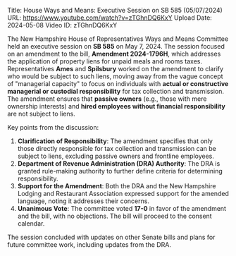 Title: House Ways and Means: Executive Session on SB 585 (05/07/2024)
URL: https://www.youtube.com/watch?v=zTGhnDQ6KxY
Upload Date: 2024-05-08
Video ID: zTGhnDQ6KxY

The New Hampshire House of Representatives Ways and Means Committee held an executive session on **SB 585** on May 7, 2024. The session focused on an amendment to the bill, **Amendment 2024-1796H**, which addresses the application of property liens for unpaid meals and rooms taxes. Representatives **Ames** and **Spilsbury** worked on the amendment to clarify who would be subject to such liens, moving away from the vague concept of "managerial capacity" to focus on individuals with **actual or constructive managerial or custodial responsibility** for tax collection and transmission. The amendment ensures that **passive owners** (e.g., those with mere ownership interests) and **hired employees without financial responsibility** are not subject to liens.

Key points from the discussion:
1. **Clarification of Responsibility**: The amendment specifies that only those directly responsible for tax collection and transmission can be subject to liens, excluding passive owners and frontline employees.
2. **Department of Revenue Administration (DRA) Authority**: The DRA is granted rule-making authority to further define criteria for determining responsibility.
3. **Support for the Amendment**: Both the DRA and the New Hampshire Lodging and Restaurant Association expressed support for the amended language, noting it addresses their concerns.
4. **Unanimous Vote**: The committee voted **17-0** in favor of the amendment and the bill, with no objections. The bill will proceed to the consent calendar.

The session concluded with updates on other Senate bills and plans for future committee work, including updates from the DRA.